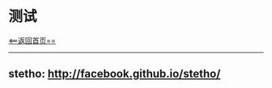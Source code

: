 # 测试


[<==返回首页==](https://github.com/fengyongge/AndroidOpenCollect)

---

**stetho**:  http://facebook.github.io/stetho/
---

